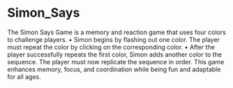 # Simon_Says
The Simon Says Game is a memory and reaction game that uses four colors to challenge players.
• Simon begins by flashing out one color. The player must repeat the color by clicking on the corresponding color.
• After the player successfully repeats the first color, Simon adds another color to the sequence.
The player must now replicate the sequence in order.
This game enhances memory, focus, and coordination while being fun and adaptable for all ages.
